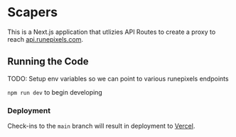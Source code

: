 # Scapers

This is a Next.js application that utlizies  API Routes to create a proxy to reach 
[api.runepixels.com](https://api.runepixels.com).


## Running the Code

TODO: Setup env variables so we can point to various runepixels endpoints

`npm run dev` to begin developing

### Deployment

Check-ins to the `main` branch will result in deployment to [Vercel](https://vercel.com).